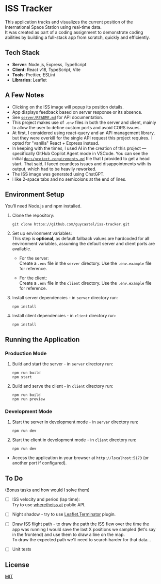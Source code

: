 # ISS Tracker

This application tracks and visualizes the current position of the International Space Station using real-time data.  
It was created as part of a coding assignment to demonstrate coding abilities by building a full-stack app from scratch, quickly and efficiently.

## Tech Stack

- **Server**: Node.js, Express, TypeScript  
- **Client**: React v18, TypeScript, Vite  
- **Tools**: Prettier, ESLint  
- **Libraries**: Leaflet  

## A Few Notes

- Clicking on the ISS image will popup its position details.
- App displays feedback based on server response or its absence.
- See [`server/README.md`](server/README.md) for API documentation.
- This project makes use of `.env` files in both the server and client, mainly to allow the user to define custom ports and avoid CORS issues.  
- At first, I considered using react-query and an API management library, but they were overkill for the single API request this project requires. I opted for "vanilla" React + Express instead.  
- In keeping with the times, I used AI in the creation of this project — specifically GitHub Copilot Agent mode in VSCode. You can see the initial [`docs/project-requirements.md`](docs/project-requirements.md) file that I provided to get a head start. That said, I faced countless issues and disappointments with its output, which had to be heavily reworked.  
- The ISS image was generated using ChatGPT.
- I like 2-space tabs and no semicolons at the end of lines.

## Environment Setup

You’ll need Node.js and npm installed.

1. Clone the repository:
   ```
   git clone https://github.com/guycastel/iss-tracker.git
   ```

2. Set up environment variables:  
   This step is **optional**, as default fallback values are hardcoded for all environment variables, assuming the default server and client ports are available.

   - For the server:  
     Create a `.env` file in the `server` directory. Use the `.env.example` file for reference.

   - For the client:  
     Create a `.env` file in the `client` directory. Use the `.env.example` file for reference.

3. Install server dependencies - in `server` directory run:
   ```
   npm install
   ```

4. Install client dependencies - in `client` directory run:
   ```
   npm install
   ```

## Running the Application

### Production Mode

1. Build and start the server - in `server` directory run:
   ```
   npm run build
   npm start
   ```

2. Build and serve the client - in `client` directory run:
   ```
   npm run build
   npm run preview
   ```

### Development Mode

1. Start the server in development mode - in `server` directory run:
   ```
   npm run dev
   ```

2. Start the client in development mode - in `client` directory run:
   ```
   npm run dev
   ```

- Access the application in your browser at `http://localhost:5173` (or another port if configured).

## To Do
(Bonus tasks and how would I solve them)
- [ ] ISS velocity and period (lap time):  
      Try to use [wheretheiss.at](https://wheretheiss.at/w/developer) public API.
      
- [ ] Night shadow - try to use [Leaflet.Terminator](https://github.com/joergdietrich/Leaflet.Terminator) plugin.

- [ ] Draw ISS flight path - to draw the path the ISS flew over the time the app was running I would save the last X positions we sampled (let's say in the frontend) and use them to draw a line on the map.  
      To draw the expected path we'll need to search harder for that data...
      
- [ ] Unit tests

## License

[MIT](LICENSE)


